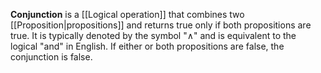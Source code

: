 **Conjunction** is a [[Logical operation]] that combines two [[Proposition|propositions]] and returns true only if both propositions are true. It is typically denoted by the symbol "∧" and is equivalent to the logical "and" in English. If either or both propositions are false, the conjunction is false.
